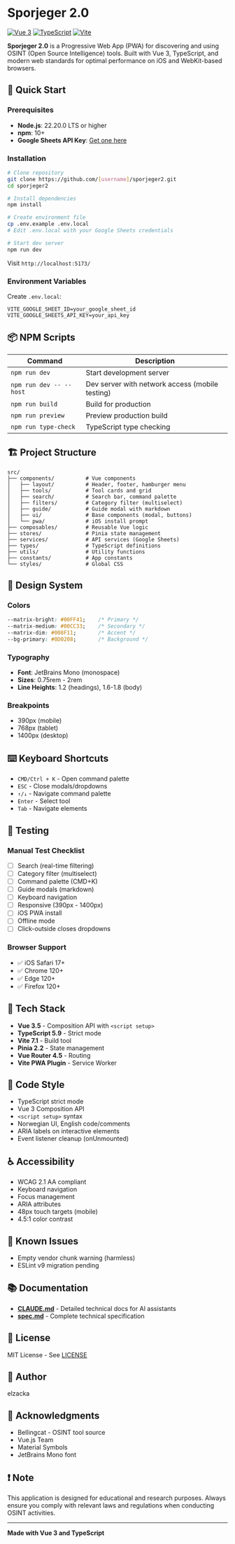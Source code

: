# Sporjeger 2.0

[![Vue 3](https://img.shields.io/badge/Vue-3.5+-brightgreen.svg)](https://vuejs.org/)
[![TypeScript](https://img.shields.io/badge/TypeScript-5.9+-blue.svg)](https://www.typescriptlang.org/)
[![Vite](https://img.shields.io/badge/Vite-7.1+-purple.svg)](https://vitejs.dev/)

**Sporjeger 2.0** is a Progressive Web App (PWA) for discovering and using OSINT (Open Source Intelligence) tools. Built with Vue 3, TypeScript, and modern web standards for optimal performance on iOS and WebKit-based browsers.

## 🚀 Quick Start

### Prerequisites

- **Node.js**: 22.20.0 LTS or higher
- **npm**: 10+
- **Google Sheets API Key**: [Get one here](https://console.cloud.google.com/)

### Installation

```bash
# Clone repository
git clone https://github.com/[username]/sporjeger2.git
cd sporjeger2

# Install dependencies
npm install

# Create environment file
cp .env.example .env.local
# Edit .env.local with your Google Sheets credentials

# Start dev server
npm run dev
```

Visit `http://localhost:5173/`

### Environment Variables

Create `.env.local`:

```env
VITE_GOOGLE_SHEET_ID=your_google_sheet_id
VITE_GOOGLE_SHEETS_API_KEY=your_api_key
```

## 📦 NPM Scripts

| Command | Description |
|---------|-------------|
| `npm run dev` | Start development server |
| `npm run dev -- --host` | Dev server with network access (mobile testing) |
| `npm run build` | Build for production |
| `npm run preview` | Preview production build |
| `npm run type-check` | TypeScript type checking |

## 🏗️ Project Structure

```
src/
├── components/          # Vue components
│   ├── layout/          # Header, footer, hamburger menu
│   ├── tools/           # Tool cards and grid
│   ├── search/          # Search bar, command palette
│   ├── filters/         # Category filter (multiselect)
│   ├── guide/           # Guide modal with markdown
│   ├── ui/              # Base components (modal, buttons)
│   └── pwa/             # iOS install prompt
├── composables/         # Reusable Vue logic
├── stores/              # Pinia state management
├── services/            # API services (Google Sheets)
├── types/               # TypeScript definitions
├── utils/               # Utility functions
├── constants/           # App constants
└── styles/              # Global CSS
```

## 🎨 Design System

### Colors

```css
--matrix-bright: #00FF41;    /* Primary */
--matrix-medium: #00CC33;    /* Secondary */
--matrix-dim: #008F11;       /* Accent */
--bg-primary: #0D0208;       /* Background */
```

### Typography

- **Font**: JetBrains Mono (monospace)
- **Sizes**: 0.75rem - 2rem
- **Line Heights**: 1.2 (headings), 1.6-1.8 (body)

### Breakpoints

- 390px (mobile)
- 768px (tablet)
- 1400px (desktop)

## ⌨️ Keyboard Shortcuts

- `CMD/Ctrl + K` - Open command palette
- `ESC` - Close modals/dropdowns
- `↑/↓` - Navigate command palette
- `Enter` - Select tool
- `Tab` - Navigate elements

## 🧪 Testing

### Manual Test Checklist

- [ ] Search (real-time filtering)
- [ ] Category filter (multiselect)
- [ ] Command palette (CMD+K)
- [ ] Guide modals (markdown)
- [ ] Keyboard navigation
- [ ] Responsive (390px - 1400px)
- [ ] iOS PWA install
- [ ] Offline mode
- [ ] Click-outside closes dropdowns

### Browser Support

- ✅ iOS Safari 17+
- ✅ Chrome 120+
- ✅ Edge 120+
- ✅ Firefox 120+

## 🔧 Tech Stack

- **Vue 3.5** - Composition API with `<script setup>`
- **TypeScript 5.9** - Strict mode
- **Vite 7.1** - Build tool
- **Pinia 2.2** - State management
- **Vue Router 4.5** - Routing
- **Vite PWA Plugin** - Service Worker

## 📝 Code Style

- TypeScript strict mode
- Vue 3 Composition API
- `<script setup>` syntax
- Norwegian UI, English code/comments
- ARIA labels on interactive elements
- Event listener cleanup (onUnmounted)

## ♿ Accessibility

- WCAG 2.1 AA compliant
- Keyboard navigation
- Focus management
- ARIA attributes
- 48px touch targets (mobile)
- 4.5:1 color contrast

## 🐛 Known Issues

- Empty vendor chunk warning (harmless)
- ESLint v9 migration pending

## 📚 Documentation

- **[CLAUDE.md](CLAUDE.md)** - Detailed technical docs for AI assistants
- **[spec.md](spec.md)** - Complete technical specification

## 📄 License

MIT License - See [LICENSE](LICENSE)

## 👥 Author

elzacka

## 🙏 Acknowledgments

- Bellingcat - OSINT tool source
- Vue.js Team
- Material Symbols
- JetBrains Mono font

## ❗️ Note

This application is designed for educational and research purposes. Always ensure you comply with relevant laws and regulations when conducting OSINT activities.

---

**Made with Vue 3 and TypeScript**
